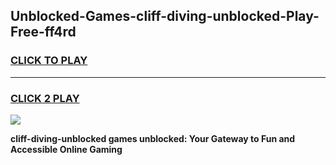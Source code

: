
## Unblocked-Games-cliff-diving-unblocked-Play-Free-ff4rd
<h3>
<a href="https://premium76.site?title=cliff-diving-unblocked&ref=20M">CLICK TO PLAY</a></h3>
<hr>

<h3>
<a href="https://premium76.site?title=cliff-diving-unblocked&ref=20M">CLICK 2 PLAY</a>
  
</h3>

<a href="https://premium76.site?title=cliff-diving-unblocked&ref=19M"><img src="https://clearcache.store/games.png"></a>


**cliff-diving-unblocked games unblocked: Your Gateway to Fun and Accessible Online Gaming**
